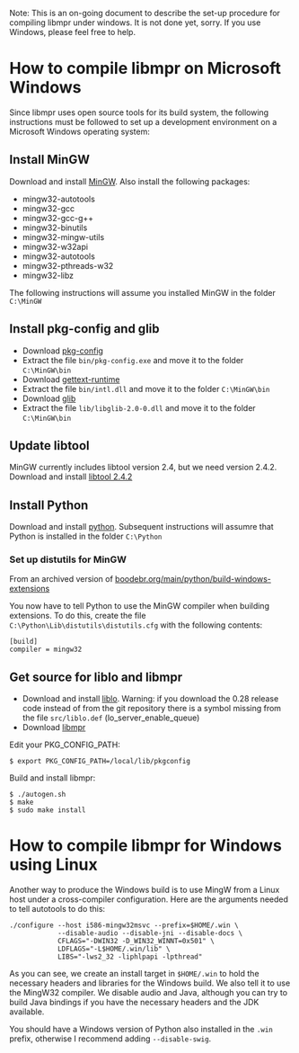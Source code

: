 Note: This is an on-going document to describe the set-up procedure
for compiling libmpr under windows. It is not done yet, sorry.  If
you use Windows, please feel free to help.

How to compile libmpr on Microsoft Windows
=============================================

Since libmpr uses open source tools for its build system, the
following instructions must be followed to set up a development
environment on a Microsoft Windows operating system:

Install MinGW
-------------

Download and install [MinGW](http://sourceforge.net/projects/mingw/). Also install the following packages:

* mingw32-autotools
* mingw32-gcc
* mingw32-gcc-g++
* mingw32-binutils
* mingw32-mingw-utils
* mingw32-w32api
* mingw32-autotools
* mingw32-pthreads-w32
* mingw32-libz

The following instructions will assume you installed MinGW in the folder `C:\MinGW`


Install pkg-config and glib
-----------------------

* Download [pkg-config](http://ftp.gnome.org/pub/gnome/binaries/win32/dependencies/pkg-config_0.26-1_win32.zip)
* Extract the file `bin/pkg-config.exe` and move it to the folder `C:\MinGW\bin`
* Download [gettext-runtime](http://ftp.gnome.org/pub/gnome/binaries/win32/dependencies/gettext-runtime_0.18.1.1-2_win32.zip)
* Extract the file `bin/intl.dll` and move it to the folder `C:\MinGW\bin`
* Download [glib](http://ftp.gnome.org/pub/gnome/binaries/win32/glib/2.28)
* Extract the file `lib/libglib-2.0-0.dll` and move it to the folder `C:\MinGW\bin`


Update libtool
--------------

MinGW currently includes libtool version 2.4, but we need version 2.4.2. Download and install [libtool 2.4.2](http://mirror-fr2.bbln.org/gnu/libtool/libtool-2.4.2.tar.gz)


Install Python
--------------

Download and install [python](https://www.python.org/downloads/). Subsequent instructions will assumre that Python is installed in the folder `C:\Python`

### Set up distutils for MinGW

From an archived version of [boodebr.org/main/python/build-windows-extensions](https://web.archive.org/web/20120423102540/http://boodebr.org/main/python/build-windows-extensions)

You now have to tell Python to use the MinGW compiler when building extensions. To do this, create the file `C:\Python\Lib\distutils\distutils.cfg` with the following contents:

    [build]
    compiler = mingw32

Get source for liblo and libmpr
----------------------------------

* Download and install [liblo](https://github.com/radarsat1/liblo). Warning: if you download the 0.28 release code instead of from the git repository there is a symbol missing from the file `src/liblo.def` (lo_server_enable_queue)
* Download [libmpr](http://libmapper.github.io/downloads.html)

Edit your PKG_CONFIG_PATH:

    $ export PKG_CONFIG_PATH=/local/lib/pkgconfig

Build and install libmpr:

    $ ./autogen.sh
    $ make
    $ sudo make install


How to compile libmpr for Windows using Linux
================================================

Another way to produce the Windows build is to use MingW from a Linux
host under a cross-compiler configuration.  Here are the arguments
needed to tell autotools to do this:

    ./configure --host i586-mingw32msvc --prefix=$HOME/.win \
                --disable-audio --disable-jni --disable-docs \
                CFLAGS="-DWIN32 -D_WIN32_WINNT=0x501" \
                LDFLAGS="-L$HOME/.win/lib" \
                LIBS="-lws2_32 -liphlpapi -lpthread"

As you can see, we create an install target in `$HOME/.win` to hold
the necessary headers and libraries for the Windows build.  We also
tell it to use the MingW32 compiler.  We disable audio and Java,
although you can try to build Java bindings if you have the necessary
headers and the JDK available.

You should have a Windows version of Python also installed in the
`.win` prefix, otherwise I recommend adding `--disable-swig`.

